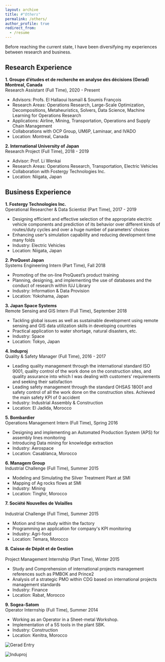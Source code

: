 ```yaml
---
layout: archive
title: #"Others"
permalink: /others/
author_profile: true
redirect_from:
  - /resume
---
```


Before reaching the current state, I have been diversifying my experiences between research and business.
  
Research Experience
------
**1. Groupe d’études et de recherche en analyse des décisions (Gerad) Montreal, Canada**<br>
Research Assistant (Full Time), 2020 - Present
 - Advisors: Profs. El Hallaoui Issmaïl & Soumis François
 - Research Areas: Operations Research, Large-Scale Optimization, Decompositions, Metaheuristics, Solvers, Data Science, Machine Learning for Operations Research
 - Applications: Airline, Mining, Transportation, Operations and Supply Chain Management
 - Collaborations with OCP Group, UM6P, Laminaar, and IVADO
 - Location: Montreal, Canada

**2. International University of Japan**<br>
Research Project (Full Time), 2018 - 2019
 - Advisor: Prof. Li Wenkai
 - Research Areas: Operations Research, Transportation, Electric Vehicles
 - Collaboration with Fostergy Technologies Inc.
 - Location: Niigata, Japan

Business Experience
------
**1. Fostergy Technologies Inc.**<br>
Operational Researcher & Data Scientist (Part Time), 2017 - 2019
 - Designing efficient and effective selection of the appropriate electric vehicle components and prediction of its behavior over different kinds of routes/duty cycles and over a huge number of parameters’ choices
 - Enhancing user’s simulation capability and reducing development time many folds
 - Industry: Electric Vehicles
 - Location: Niigata, Japan

**2. ProQuest Japan**<br>
Systems Engineering Intern (Part Time), Fall 2018
 - Promoting of the on-line ProQuest’s product training
 - Planning, designing, and implementing the use of databases and the conduct of research within IUJ Library
 - Industry: Information & Data Provision
 - Location: Yokohama, Japan

**3. Japan Space Systems** <br>
Remote Sensing and GIS Intern (Full Time), September 2018
 - Tackling global issues as well as sustainable development using remote sensing and GIS data utilization skills in developing countries
 - Practical application to water shortage, natural disasters, etc.
 - Industry: Space
 - Location: Tokyo, Japan

**4. Induproj**<br>
Quality & Safety Manager (Full Time), 2016 - 2017
 - Leading quality management through the international standard ISO 9001, quality control of the work done on the construction sites, and quality assurance into which I was dealing with customers’ requirements and seeking their satisfaction
 - Leading safety management through the standard OHSAS 18001 and safety control of all the work done on the construction sites. Achieved the main safety KPI of 0 accident
 - Industry: Industrial Assembly & Construction
 - Location: El Jadida, Morocco

**5. Bombardier**<br>
Operations Management Intern (Full Time), Spring 2016
 - Designing and implementing an Automated Production System (APS) for assembly lines monitoring
 - Introducing Data mining for knowledge extraction
 - Industry: Aerospace
 - Location: Casablanca, Morocco

**6. Managem Group**<br> 
Industrial Challenge (Full Time), Summer 2015
 - Modeling and Simulating the Silver Treatment Plant at SMI
 - Mapping of Ag rocks flows at SMI
 - Industry: Mining 
 - Location: Tinghir, Morocco

 **7. Société Nouvelles de Volailles**<br>  
Industrial Challenge (Full Time), Summer 2015
 - Motion and time study within the factory
 - Programming an application for company's KPI monitoring
 - Industry: Agri-food
 - Location: Temara, Morocco

 **8. Caisse de Dépôt et de Gestion**<br>  
Project Management Internship (Part Time), Winter 2015
 - Study and Comprehension of international projects management references such as PMBOK and Prince2
 - Analysis of a strategic PMO within CDG based on international projects management standards
 - Industry: Finance
 - Location: Rabat, Morocco

 **9. Sogea-Satom**<br> 
 Operator Internship (Full Time), Summer 2014
 - Working as an Operator in a Sheet-metal Workshop.
 - Implementation of a 5S tools in the plant SBK.
 - Industry: Construction
 - Location: Kenitra, Morocco

![Gerad Entry](http://rqbmedi.github.io/images/13_Gerad_Entry.jpg)

![Induproj](http://rqbmedi.github.io/images/14_Induproj.jpg)